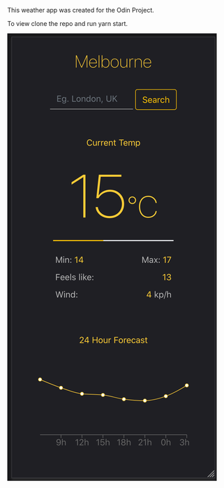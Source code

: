 This weather app was created for the Odin Project.

To view clone the repo and run yarn start.

![alt text](https://github.com/Hakkonen/weather-app/blob/master/preview.png)